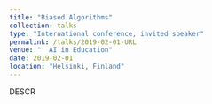 ```yaml
---
title: "Biased Algorithms"
collection: talks
type: "International conference, invited speaker"
permalink: /talks/2019-02-01-URL
venue: "  AI in Education"
date: 2019-02-01
location: "Helsinki, Finland"
---
```


DESCR
